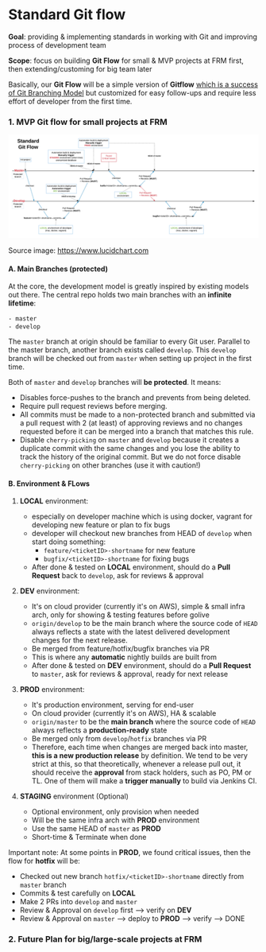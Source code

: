 # Standard Git flow

**Goal**: providing & implementing standards in working with Git and improving process of development team

**Scope**: focus on building **Git Flow** for small & MVP projects at FRM first, then extending/customing for big team later

Basically, our **Git Flow** will be a simple version of **Gitflow** [which is a success of Git Branching Model](https://nvie.com/posts/a-successful-git-branching-model) but customized for easy follow-ups and require less effort of developer from the first time.

### 1. MVP Git flow for small projects at FRM

![MVP Git flow](./Gitflow-mvp-27082019.png)

Source image: https://www.lucidchart.com


#### A. Main Branches (protected)
At the core, the development model is greatly inspired by existing models out there. The central repo holds two main branches with an **infinite lifetime**:
```
- master
- develop
```

The `master` branch at origin should be familiar to every Git user. Parallel to the master branch, another branch exists called `develop`. This `develop` branch will be checked out from `master` when setting up project in the first time.

Both of `master` and `develop` branches will **be protected**. It means:
* Disables force-pushes to the branch and prevents from being deleted.
* Require pull request reviews before merging. 
* All commits must be made to a non-protected branch and submitted via a pull request with 2 (at least) of approving reviews and no changes requested before it can be merged into a branch that matches this rule.
* Disable `cherry-picking` on `master` and `develop` because it creates a duplicate commit with the same changes and you lose the ability to track the history of the original commit. But we do not force disable `cherry-picking` on other branches (use it with caution!)


#### B. Environment & FLows

1. **LOCAL** environment: 
    - especially on developer machine which is using docker, vagrant for developing new feature or plan to fix bugs
    - developer will checkout new branches from HEAD of `develop` when start doing something:
      - `feature/<ticketID>-shortname` for new feature
      - `bugfix/<ticketID>-shortname` for fixing bugs
    - After done & tested on **LOCAL** environment, should do a **Pull Request** back to `develop`, ask for reviews & approval 

2. **DEV** environment: 
    - It's on cloud provider (currently it's on AWS), simple & small infra arch, only for showing & testing features before golive
    - `origin/develop` to be the main branch where the source code of `HEAD` always reflects a state with the latest delivered development changes for the next release.
    - Be merged from feature/hotfix/bugfix branches via PR
    - This is where any **automatic** nightly builds are built from
    - After done & tested on **DEV** environment, should do a **Pull Request** to `master`, ask for reviews & approval, ready for next release

3. **PROD** environment: 
    - It's production environment, serving for end-user
    - On cloud provider (currently it's on AWS), HA & scalable
    - `origin/master` to be the **main branch** where the source code of `HEAD` always reflects a **production-ready** state
    - Be merged only from `develop`/`hotfix` branches via PR
    - Therefore, each time when changes are merged back into master, **this is a new production release** by definition. We tend to be very strict at this, so that theoretically, whenever a release pull out, it should receive the **approval** from stack holders, such as PO, PM or TL. One of them will make a **trigger manually** to build via Jenkins CI.

4. **STAGING** environment (Optional)
    - Optional environment, only provision when needed
    - Will be the same infra arch with **PROD** environment
    - Use the same HEAD of `master` as **PROD**
    - Short-time & Terminate when done

Important note: At some points in **PROD**, we found critical issues, then the flow for **hotfix** will be:
* Checked out new branch `hotfix/<ticketID>-shortname` directly from `master` branch
* Commits & test carefully on **LOCAL**
* Make 2 PRs into `develop` and `master`
* Review & Approval on `develop` first --> verify on **DEV**
* Review & Approval on `master` --> deploy to **PROD** --> verify --> DONE


### 2. Future Plan for big/large-scale projects at FRM

